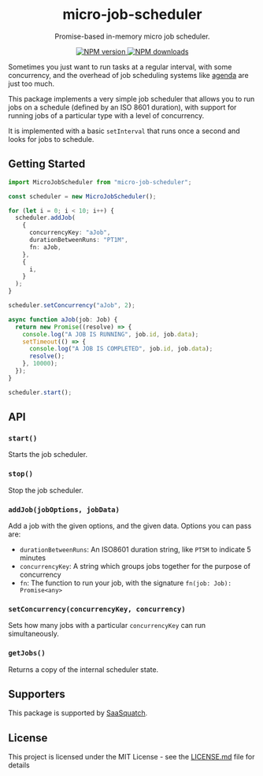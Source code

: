<h1 align="center">micro-job-scheduler</h1>

<p align="center">Promise-based in-memory micro job scheduler.</p>

<p align="center">
  <a href="https://www.npmjs.com/package/micro-job-scheduler"><img src="https://img.shields.io/npm/v/micro-job-scheduler/latest.svg?style=flat-square" alt="NPM version" /> </a>
  <a href="https://www.npmjs.com/package/micro-job-scheduler"><img src="https://img.shields.io/npm/dm/micro-job-scheduler.svg?style=flat-square" alt="NPM downloads"/> </a>
</p>

Sometimes you just want to run tasks at a regular interval, with some concurrency, and the overhead of job scheduling
systems like [agenda](https://github.com/agenda/agenda) are just too much.

This package implements a very simple job scheduler that allows you to run jobs on a schedule (defined by an ISO 8601
duration), with support for running jobs of a particular type with a level of concurrency.

It is implemented with a basic `setInterval` that runs once a second and looks for jobs to schedule.

## Getting Started

```ts
import MicroJobScheduler from "micro-job-scheduler";

const scheduler = new MicroJobScheduler();

for (let i = 0; i < 10; i++) {
  scheduler.addJob(
    {
      concurrencyKey: "aJob",
      durationBetweenRuns: "PT1M",
      fn: aJob,
    },
    {
      i,
    }
  );
}

scheduler.setConcurrency("aJob", 2);

async function aJob(job: Job) {
  return new Promise((resolve) => {
    console.log("A JOB IS RUNNING", job.id, job.data);
    setTimeout(() => {
      console.log("A JOB IS COMPLETED", job.id, job.data);
      resolve();
    }, 10000);
  });
}

scheduler.start();
```

## API

### `start()`

Starts the job scheduler.

### `stop()`

Stop the job scheduler.

### `addJob(jobOptions, jobData)`

Add a job with the given options, and the given data. Options you can pass are:

- `durationBetweenRuns`: An ISO8601 duration string, like `PT5M` to indicate 5 minutes
- `concurrencyKey`: A string which groups jobs together for the purpose of concurrency
- `fn`: The function to run your job, with the signature `fn(job: Job): Promise<any>`

### `setConcurrency(concurrencyKey, concurrency)`

Sets how many jobs with a particular `concurrencyKey` can run simultaneously.

### `getJobs()`

Returns a copy of the internal scheduler state.

## Supporters

This package is supported by [SaaSquatch](https://saasquatch.com).

## License

This project is licensed under the MIT License - see the [LICENSE.md](LICENSE.md) file for details
